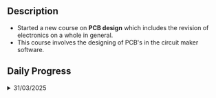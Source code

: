  ## Description
- Started a new course on **PCB design** which includes the revision of electronics on a whole in general.
- This course involves the designing of PCB's in the circuit maker software.

## Daily Progress

<details>
 <summary>31/03/2025</summary>
 
 - **Electronics** is derived from the word **electron**
 - There are two branches :
   ```mermaid
     graph TD;
     Electronics-->Analog
     Electronics-->Digital
   ```
 - **Analog Electronics** is a branch of electronics that deals with the time varying electrical signals whereas **Digital Electronics** deals with data that is binary in nature in forms of 0's and 1's.
 - A multimeter is a low cost all in one meter that measures various parameters such as voltage,current,frequency,test diodes,measure passive component values and so on.
 -  
</details>
